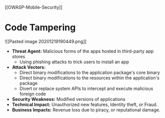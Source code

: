 [[OWASP-Mobile-Security]]

# Code Tampering
![[Pasted image 20201219190449.png]]
- **Threat Agent:** Malicious forms of the apps hosted in third-party app stores
	- Using phishing attacks to trick users to install an app
- **Attack Vectors:**
	- Direct binary modifications to the application package's core binary
	- Direct binary modifications to the resources within the application's package
	 - Divert or replace system APIs to intercept and execute malicious foreign code
- **Security Weakness:** Modified versions of applications
- **Technical Impact:** Unauthorized new features, Identity theft, or Fraud.
- **Business Impacts:** Revenue loss due to piracy, or reputational damage.